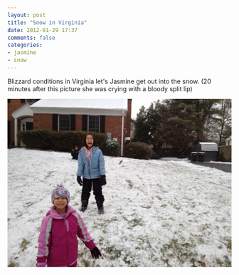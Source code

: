 ```yaml
---
layout: post
title: "Snow in Virginia"
date: 2012-01-29 17:37
comments: false
categories: 
- jasmine
- snow
---
```

Blizzard conditions in Virginia let's Jasmine get out into the snow.  (20 minutes after this picture she was crying with a bloody split lip)

![Jasmine in the snow](/assets/images/2012/2012-01-25/IMG_3309-1.jpg)

